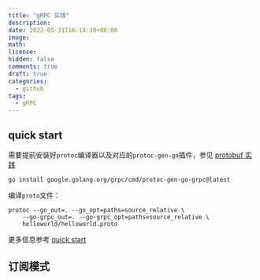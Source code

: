 ```yaml
---
title: "gRPC 实践"
description:
date: 2022-05-31T16:14:10+08:00
image:
math:
license:
hidden: false
comments: true
draft: true
categories:
  - github
tags:
  - gRPC
---
```


## quick start

需要提前安装好`protoc`编译器以及对应的`protoc-gen-go`插件，参见 [protobuf 实践](posts/protobuf-practices/)

`go install google.golang.org/grpc/cmd/protoc-gen-go-grpc@latest`

编译`proto`文件：

```shell
protoc --go_out=. --go_opt=paths=source_relative \
    --go-grpc_out=. --go-grpc_opt=paths=source_relative \
    helloworld/helloworld.proto
```

更多信息参考 [quick start](https://grpc.io/docs/languages/go/quickstart/)

## 订阅模式
